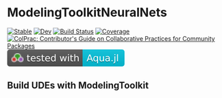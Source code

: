# ModelingToolkitNeuralNets

[![Stable](https://img.shields.io/badge/docs-stable-blue.svg)](https://SciML.github.io/ModelingToolkitNeuralNets.jl/stable/)
[![Dev](https://img.shields.io/badge/docs-dev-blue.svg)](https://SciML.github.io/ModelingToolkitNeuralNets.jl/dev/)
[![Build Status](https://github.com/SciML/ModelingToolkitNeuralNets.jl/actions/workflows/CI.yml/badge.svg?branch=main)](https://github.com/SciML/ModelingToolkitNeuralNets.jl/actions/workflows/CI.yml?query=branch%3Amain)
[![Coverage](https://codecov.io/gh/SciML/ModelingToolkitNeuralNets.jl/branch/main/graph/badge.svg)](https://codecov.io/gh/SciML/ModelingToolkitNeuralNets.jl)
[![ColPrac: Contributor's Guide on Collaborative Practices for Community Packages](https://img.shields.io/badge/ColPrac-Contributor%27s%20Guide-blueviolet)](https://github.com/SciML/ColPrac)
[![Aqua](https://raw.githubusercontent.com/JuliaTesting/Aqua.jl/master/badge.svg)](https://github.com/JuliaTesting/Aqua.jl)

## Build UDEs with ModelingToolkit
